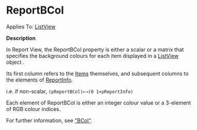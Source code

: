 




<h1 class="heading"><span class="name">ReportBCol</span></h1>

Applies To: [ListView](./listview.md)


**Description**


In Report View, the ReportBCol property is either a scalar or a matrix  that specifies the background colours for each item displayed in a [ListView](./listview.md) object .


Its first column refers to the [Items](items.md) themselves, and subsequent columns to the elements of [ReportInfo](reportinfo.md).


i.e. if non-scalar, `(⍴ReportBCol)←→(0 1+⍴ReportInfo)`


Each  element of ReportBCol is either an integer colour value or a 3-element of RGB colour indices.


For further information, see ["BCol"](bcol.md).



